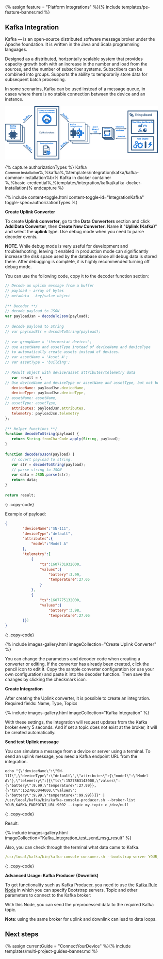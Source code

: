 {% assign feature = "Platform Integrations" %}{% include templates/pe-feature-banner.md %}



## Kafka Integration

Kafka — is an open-source distributed software message broker under the Apache foundation. It is written in the Java and Scala programming languages.

Designed as a distributed, horizontally scalable system that provides capacity growth both with an increase in the number and load from the sources, and the number of subscriber systems. Subscribers can be combined into groups. Supports the ability to temporarily store data for subsequent batch processing.

In some scenarios, Kafka can be used instead of a message queue, in cases where there is no stable connection between the device and an instance.

![image](/images/user-guide/integrations/kafka/Kafka_main.png)

{% capture authorizationTypes %}
Kafka<br/><small>Common installation</small>%,%kafka%,%templates/integration/kafka/kafka-common-installation%br%
Kafka in docker container<br/>%,%basic-credential%,%templates/integration/kafka/kafka-docker-installation{% endcapture %}

{% include content-toggle.html content-toggle-id="IntegrationKafka" toggle-spec=authorizationTypes %}

**Create Uplink Converter**

To create **Uplink converter**, go to the **Data Converters** section and click **Add Data Converter**, then **Create New Converter**. Name it "**Uplink (Kafka)**" and select the **uplink** type. Use debug mode when you need to parse decoder events.

**NOTE**. While debug mode is very useful for development and troubleshooting, leaving it enabled in production mode can significantly increase the disk space used by the database since all debug data is stored there. After debugging is complete, it is highly recommended turning off debug mode.

You can use the following code, copy it to the decoder function section:

```js
// Decode an uplink message from a buffer
// payload - array of bytes
// metadata - key/value object

/** Decoder **/
// decode payload to JSON
var payloadJsn = decodeToJson(payload);

// decode payload to String
// var payloadStr = decodeToString(payload);

// var groupName = 'thermostat devices';
// use assetName and assetType instead of deviceName and deviceType
// to automatically create assets instead of devices.
// var assetName = 'Asset A';
// var assetType = 'building';

// Result object with device/asset attributes/telemetry data
   var result = {
// Use deviceName and deviceType or assetName and assetType, but not both.
   deviceName: payloadJsn.deviceName,
   deviceType: payloadJsn.deviceType,
// assetName: assetName,
// assetType: assetType,
   attributes: payloadJsn.attributes,
   telemetry: payloadJsn.telemetry
};

/** Helper functions **/
function decodeToString(payload) {
   return String.fromCharCode.apply(String, payload);
}

function decodeToJson(payload) {
   // covert payload to string.
   var str = decodeToString(payload);
   // parse string to JSON
   var data = JSON.parse(str);
   return data;
}

return result;
```
{: .copy-code}

Example of payload:
```json
{
        "deviceName":"SN-111",
        "deviceType":"default",
        "attributes":{
            "model":"Model A"
        },
        "telemetry":[
            {
                "ts":1607731932000,
                "values":{
                    "battery":3.99,
                    "temperature":27.05
                }
            },
            {
                "ts":1607775132000,
                "values":{
                    "battery":3.98,
                    "temperature":27.06
        }}]
}
```
{: .copy-code}

{% include images-gallery.html imageCollection="Create Uplink Converter" %}

You can change the parameters and decoder code when creating a converter or editing. If the converter has already been created, click the pencil icon to edit it. Copy the sample converter configuration (or use your own configuration) and paste it into the decoder function. Then save the changes by clicking the checkmark icon.


**Create Integration**
 
After creating the Uplink converter, it is possible to create an integration. Required fields: Name, Type, Topics

{% include images-gallery.html imageCollection="Kafka Integration" %}

With these settings, the integration will request updates from the Kafka broker every 5 seconds. And if set a topic does not exist at the broker, it will be created automatically.

**Send test Uplink message**

You can simulate a message from a device or server using a terminal. To send an uplink message, you need a Kafka endpoint URL from the integration.
```shell
echo "{\"deviceName\":\"SN-111\",\"deviceType\":\"default\",\"attributes\":{\"model\":\"Model A\"},\"telemetry\":[{\"ts\":1527863143000,\"values\":{\"battery\":9.99,\"temperature\":27.99}},{\"ts\":1527863044000,\"values\":{\"battery\":9.99,\"temperature\":99.99}}]}" | /usr/local/kafka/bin/kafka-console-producer.sh --broker-list YOUR_KAFKA_ENDPOINT_URL:9092 --topic my-topic > /dev/null
```
{: .copy-code}

Result:

{% include images-gallery.html imageCollection="Kafka_integration_test_send_msg_result" %}

Also, you can check through the terminal what data came to Kafka.
```yml
/usr/local/kafka/bin/kafka-console-consumer.sh --bootstrap-server YOUR_KAFKA_ENDPOINT_URL:9092 --topic my-topic --from-beginning
```
{: .copy-code}

**Advanced Usage: Kafka Producer (Downlink)**

To get functionality such as Kafka Producer, you need to use the [Kafka Rule Node](https://thingsboard.io/docs/pe/user-guide/rule-engine-2-0/external-nodes/#kafka-node) in which you can specify Bootstrap servers, Topic and other parameters to connect to the Kafka broker:

With this Node, you can send the preprocessed data to the required Kafka topic.

**Note**: using the same broker for uplink and downlink can lead to data loops.

## Next steps

{% assign currentGuide = "ConnectYourDevice" %}{% include templates/multi-project-guides-banner.md %}